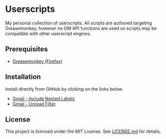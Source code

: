# Userscripts

My personal collection of userscripts. All scripts are authored targeting Greasemonkey, however no GM API functions are used so scripts may be compatible with other userscript engines.

## Prerequisites

- [Greasemonkey (Firefox)](https://www.greasespot.net)

## Installation

Install directly from GitHub by clicking on the links below.

- [Gmail - Include Nested Labels](https://github.com/mimakyure/Userscripts/raw/master/Gmail%20-%20Include%20Nested%20Labels.user.js)
- [Gmail - Unread Filter](https://github.com/mimakyure/Userscripts/raw/master/Gmail%20-%20Unread%20Filter.user.js)

## License

This project is licensed under the MIT License. See [LICENSE.md](https://github.com/mimakyure/Userscripts/blob/master/LICENSE.md) for details.
